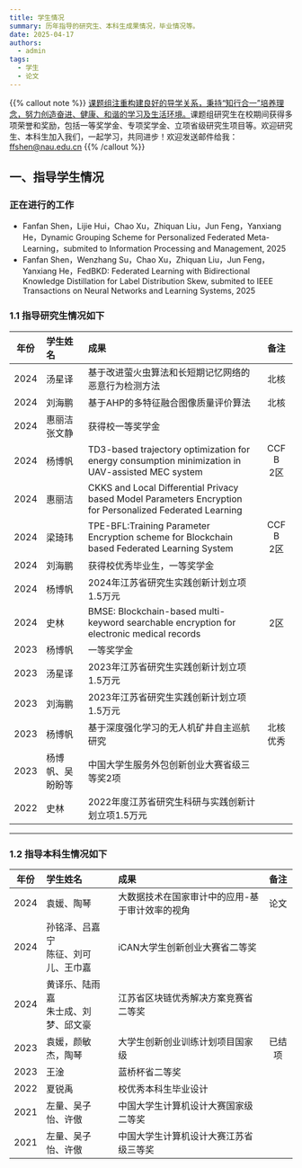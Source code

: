 ```yaml
---
title: 学生情况
summary: 历年指导的研究生、本科生成果情况，毕业情况等。
date: 2025-04-17
authors:
  - admin
tags:
  - 学生
  - 论文
---
```



{{% callout note %}}
<u>课题组注重构建良好的导学关系，秉持“知行合一”培养理念，努力创造奋进、健康、和谐的学习及生活环境。</u>课题组研究生在校期间获得多项荣誉和奖励，包括一等奖学金、专项奖学金、立项省级研究生项目等。欢迎研究生、本科生加入我们，一起学习，共同进步！欢迎发送邮件给我：ffshen@nau.edu.cn
{{% /callout %}}

## 一、指导学生情况
### 正在进行的工作
  - Fanfan Shen，Lijie Hui，Chao Xu，Zhiquan Liu，Jun Feng，Yanxiang He，Dynamic Grouping Scheme for Personalized Federated Meta-Learning，submited to Information Processing and Management, 2025
  - Fanfan Shen，Wenzhang Su，Chao Xu，Zhiquan Liu，Jun Feng，Yanxiang He，FedBKD: Federated Learning with Bidirectional Knowledge Distillation for Label Distribution Skew, submited to IEEE Transactions on Neural Networks and Learning Systems, 2025


### 1.1 指导研究生情况如下
<font size=3>

| **年份** | **学生姓名** | **成果** | **备注** |
|:-:|:-|:-|:-:|
| 2024  | 汤星译  | 基于改进萤火虫算法和长短期记忆网络的恶意行为检测方法 |  北核 |
| 2024  | 刘海鹏  | 基于AHP的多特征融合图像质量评价算法 |  北核 |
| 2024  | 惠丽洁<br>张文静  | 获得校一等奖学金 |   |
| 2024  | 杨博帆  |  TD3-based trajectory optimization for energy consumption minimization in UAV-assisted MEC system                           | CCF B<br>2区 |
| 2024  | 惠丽洁  |  CKKS and Local Differential Privacy based Model Parameters Encryption for Personalized Federated Learning                        |  |
| 2024  | 梁琦玮  |  TPE-BFL:Training Parameter Encryption scheme for Blockchain based Federated Learning System                           | CCF B<br>2区 |
| 2024  | 刘海鹏  | 获得校优秀毕业生，一等奖学金 |   |
| 2024  | 杨博帆  | 2024年江苏省研究生实践创新计划立项1.5万元 |   |
| 2024  | 史林  |  BMSE: Blockchain-based multi-keyword searchable encryption for electronic medical records                           | 2区 |
| 2023  | 杨博帆  |  一等奖学金                           |  |
| 2023  | 汤星译  | 2023年江苏省研究生实践创新计划立项1.5万元 |   |
| 2023  | 刘海鹏  | 2023年江苏省研究生实践创新计划立项1.5万元 |   |
| 2023  | 杨博帆  | 基于深度强化学习的无人机矿井自主巡航研究 | 北核优秀  |
| 2023  | 杨博帆、吴盼盼等  | 中国大学生服务外包创新创业大赛省级三等奖2项 |   |
| 2022  | 史林  | 2022年度江苏省研究生科研与实践创新计划立项1.5万元 |   |

</font>

---

### 1.2 指导本科生情况如下

<font size=3>

| **年份** | **学生姓名** | **成果** | **备注** |
|:-:|:-|:-|:-:|
| 2024  | 袁媛、陶琴  |  大数据技术在国家审计中的应用-基于审计效率的视角 | 论文 |
| 2024  | 孙铭泽、吕嘉宁 <br> 陈征、刘可儿、王巾嘉  |  iCAN大学生创新创业大赛省二等奖 |   |
| 2024  | 黄译乐、陆雨嘉<br>朱士成、刘梦、邱文豪  | 江苏省区块链优秀解决方案竞赛省二等奖 |   |
| 2023  | 袁媛，颜敏杰，陶琴  | 大学生创新创业训练计划项目国家级 | 已结项  |
| 2023  | 王淦  | 蓝桥杯省二等奖 |   |
| 2022  | 夏锐禹  | 校优秀本科生毕业设计 |   |
| 2021  | 左量、吴子怡、许傲  | 中国大学生计算机设计大赛国家级二等奖 |   |
| 2021  | 左量、吴子怡、许傲  | 中国大学生计算机设计大赛江苏省级三等奖 |   |

</font>
